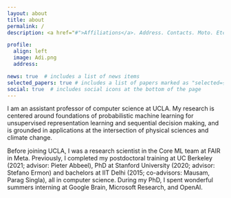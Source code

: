 ```yaml
---
layout: about
title: about
permalink: /
description: <a href="#">Affiliations</a>. Address. Contacts. Moto. Etc.

profile:
  align: left
  image: Adi.png
  address: 

news: true  # includes a list of news items
selected_papers: true # includes a list of papers marked as "selected={true}"
social: true  # includes social icons at the bottom of the page
---
```


I am an assistant professor of computer science at UCLA. My research is centered around foundations of probabilistic machine learning for unsupervised representation learning and sequential decision making, and is grounded in applications at the intersection of physical sciences and climate change.

Before joining UCLA, I was a research scientist in the Core ML team at FAIR in Meta. Previously, I completed my postdoctoral training at UC Berkeley (2021; advisor: Pieter Abbeel), PhD at Stanford University (2020; advisor: Stefano Ermon) and bachelors at IIT Delhi (2015; co-advisors: Mausam, Parag Singla), all in computer science. During my PhD, I spent wonderful summers interning at Google Brain, Microsoft Research, and OpenAI. 
